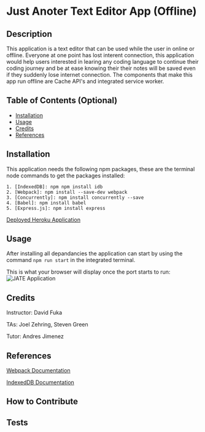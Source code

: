 # Just Anoter Text Editor App (Offline)

## Description

This application is a text editor that can be used while the user in online or offline. Everyone at one point has lost interent connection, this application would help users interested in learing any coding language to continue their coding journey and be at ease knowing their their notes will be saved even if they suddenly lose internet connection. The components that make this app run offline are Cache API's and integrated service worker. 

## Table of Contents (Optional)

- [Installation](#installation)
- [Usage](#usage)
- [Credits](#credits)
- [References](#credits)

## Installation

This application needs the following npm packages, these are the terminal node commands to get the packages installed:  
```
1. [IndexedDB]: npm npm install idb 
2. [Webpack]: npm install --save-dev webpack 
3. [Concurrently]: npm install concurrently --save
4. [Babel]: npm install babel
5. [Express.js]: npm install express
```

[Deployed Heroku Application](https://eerie-treat-58818-cf62a513f92f.herokuapp.com/)

## Usage

After installing all depandancies the application can start by using the command
```npm run start``` in the integrated terminal. 

This is what your browser will display once the port starts to run: 
![JATE Application](./Assets/Screenshot%202023-10-31.jpg)

## Credits

Instructor: David Fuka

TAs: Joel Zehring, Steven Green

Tutor: Andres Jimenez

## References

[Webpack Documentation](https://webpack.js.org/guides/getting-started/)

[IndexedDB Documentation](https://www.npmjs.com/package/idb)

## How to Contribute

## Tests